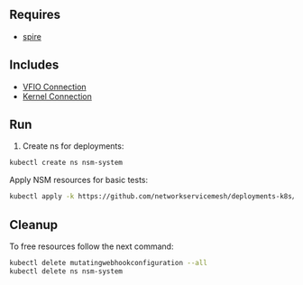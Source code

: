 ## Requires

- [spire](../spire)

## Includes

- [VFIO Connection](../use-cases/Vfio2Noop)
- [Kernel Connection](../use-cases/SriovKernel2Noop)

## Run

1. Create ns for deployments:
```bash
kubectl create ns nsm-system
```

Apply NSM resources for basic tests:
```bash
kubectl apply -k https://github.com/networkservicemesh/deployments-k8s/examples/sriov?ref=d03152c549d7225272b90db2c943fef3b86849b1
```

## Cleanup

To free resources follow the next command:
```bash
kubectl delete mutatingwebhookconfiguration --all
kubectl delete ns nsm-system
```
